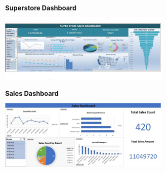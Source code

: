 ## Superstore Dashboard
![Dashboard](Dashboard1.JPG)


## Sales Dashboard
![Dashboard](Sales_Dashboard.JPG)
